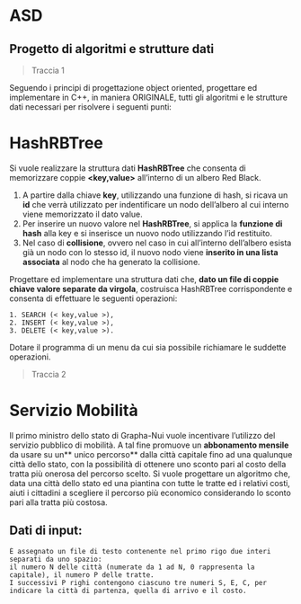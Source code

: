 # ASD
## Progetto di algoritmi e strutture dati
> Traccia 1

Seguendo i principi di progettazione object oriented, progettare ed implementare in C++, in maniera ORIGINALE, tutti gli algoritmi e le strutture dati necessari per risolvere i seguenti punti:

# HashRBTree

Si vuole realizzare la struttura dati **HashRBTree** che consenta di memorizzare coppie **<key,value>** all’interno di un albero Red Black.
1. A partire dalla chiave **key**, utilizzando una funzione di hash, si ricava un **id** che verrà utilizzato per indentificare un nodo dell’albero al cui interno viene memorizzato il dato value.
2. Per inserire un nuovo valore nel **HashRBTree**, si applica la **funzione di hash** alla key e si inserisce un nuovo nodo utilizzando l’id restituito.
3. Nel caso di **collisione**, ovvero nel caso in cui all’interno dell’albero esista già un nodo con lo stesso id, il nuovo nodo viene **inserito in una lista associata** al nodo che ha generato la collisione.

Progettare ed implementare una struttura dati che, **dato un file di coppie chiave valore separate da virgola**, costruisca HashRBTree corrispondente e consenta di effettuare le seguenti operazioni:

```
1. SEARCH (< key,value >),
2. INSERT (< key,value >), 
3. DELETE (< key,value >).
```

Dotare il programma di un menu da cui sia possibile richiamare le suddette operazioni.

> Traccia 2

# Servizio Mobilità

Il primo ministro dello stato di Grapha-Nui vuole incentivare l’utilizzo del servizio pubblico di mobilità. A tal fine promuove un **abbonamento mensile** da usare su un** unico percorso** dalla città capitale fino ad una qualunque città dello stato, con la possibilità di ottenere uno sconto pari al costo della tratta più onerosa del percorso scelto. Si vuole progettare un algoritmo che, data una città dello stato ed una piantina con tutte le tratte ed i relativi costi, aiuti i cittadini a scegliere il percorso più economico considerando lo sconto pari alla tratta più costosa.

## Dati di input:

```
È assegnato un file di testo contenente nel primo rigo due interi separati da uno spazio: 
il numero N delle città (numerate da 1 ad N, 0 rappresenta la capitale), il numero P delle tratte.
I successivi P righi contengono ciascuno tre numeri S, E, C, per indicare la città di partenza, quella di arrivo e il costo.
```

